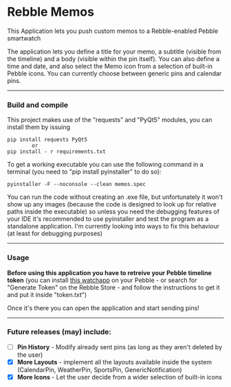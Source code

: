 # Rebble Memos
This Application lets you push custom memos to a Rebble-enabled Pebble smartwatch

The application lets you define a title for your memo, a subtitle (visible from the timeline) and a body (visible within the pin itself). You can also define a time and date, and also select the Memo icon from a selection of built-in Pebble icons. You can currently choose between generic pins and calendar pins.
***
### Build and compile
This project makes use of the "requests" and "PyQt5" modules, you can install them by issuing
```
pip install requests PyQt5
		or
pip install - r requirements.txt

```

To get a working executable you can use the following command in a terminal (you need to "pip install pyinstaller" to do so):
```
pyinstaller -F --noconsole --clean memos.spec
```

You can run the code without creating an .exe file, but unfortunately it won't show up any images (because the code is designed to look up for relative paths inside the executable) so unless you need the debugging features of your IDE it's recommended to use pyinstaller and test the program as a standalone application. I'm currently looking into ways to fix this behaviour (at least for debugging purposes)

***
### Usage
**Before using this application you have to retreive your Pebble timeline token** (you can install [this watchapp](https://apps.rebble.io/en_US/application/5d9ac26dc393f54d6b5f5445) on your Pebble - or search for "Generate Token" on the Rebble Store - and follow the instructions to get it and put it inside "token.txt")

Once it's there you can open the application and start sending pins!
***
### Future releases (may) include:
- [ ] **Pin History** - Modify already sent pins (as long as they aren't deleted by the user)
- [x] **More Layouts** - implement all the layouts available inside the system (CalendarPin, WeatherPin, SportsPin, GenericNotification)
- [x] **More Icons** - Let the user decide from a wider selection of built-in icons
